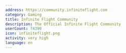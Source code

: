 ```yaml
---
address: https://community.infiniteflight.com
category: Gaming
title: Infinite Flight Community
description: The Official Infinite Flight Community
userCount: 74390
icon: infiniteflight.png
activity: very high
language: en
---
```

